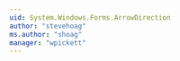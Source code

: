 ```yaml
---
uid: System.Windows.Forms.ArrowDirection
author: "stevehoag"
ms.author: "shoag"
manager: "wpickett"
---
```

